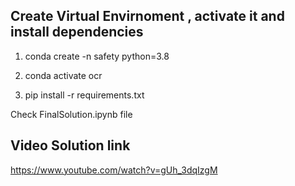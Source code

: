 ## Create Virtual Envirnoment , activate it and install dependencies

1. conda create -n safety python=3.8 

2. conda activate ocr

3. pip install -r requirements.txt

Check FinalSolution.ipynb file


## Video Solution link
https://www.youtube.com/watch?v=gUh_3dqIzgM


